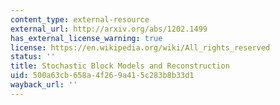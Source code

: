 ```yaml
---
content_type: external-resource
external_url: http://arxiv.org/abs/1202.1499
has_external_license_warning: true
license: https://en.wikipedia.org/wiki/All_rights_reserved
status: ''
title: Stochastic Block Models and Reconstruction
uid: 500a63cb-658a-4f26-9a41-5c283b8b33d1
wayback_url: ''
---
```

